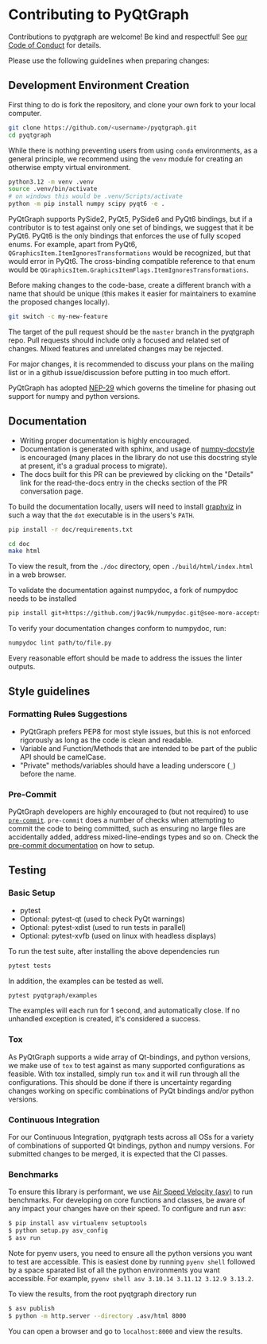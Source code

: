 # Contributing to PyQtGraph

Contributions to pyqtgraph are welcome! Be kind and respectful! See
[our Code of Conduct](CODE_OF_CONDUCT.md) for details.

Please use the following guidelines when preparing changes:

## Development Environment Creation

First thing to do is fork the repository, and clone your own fork to your local
computer.

```bash
git clone https://github.com/<username>/pyqtgraph.git
cd pyqtgraph
```

While there is nothing preventing users from using `conda` environments, as a general
principle, we recommend using the `venv` module for creating an otherwise empty virtual
environment.

```bash
python3.12 -m venv .venv
source .venv/bin/activate
# on windows this would be .venv/Scripts/activate
python -m pip install numpy scipy pyqt6 -e .
```

PyQtGraph supports PySide2, PyQt5, PySide6 and PyQt6 bindings, but if a contributor is
to test against only one set of bindings, we suggest that it be PyQt6.  PyQt6 is the
only bindings that enforces the use of fully scoped enums. For example, apart from
PyQt6, `QGraphicsItem.ItemIgnoresTransformations` would be recognized, but that would
error in PyQt6. The cross-binding compatible reference to that enum would be
`QGraphicsItem.GraphicsItemFlags.ItemIgnoresTransformations`.

Before making changes to the code-base, create a different branch with a name that
should be unique (this makes it easier for maintainers to examine the proposed changes
locally).

```bash
git switch -c my-new-feature
```

The target of the pull request should be the `master` branch in the pyqtgraph repo.
Pull requests should include only a focused and related set of changes. Mixed features
and unrelated changes may be rejected.

For major changes, it is recommended to discuss your plans on the mailing list or in a
github issue/discussion before putting in too much effort.

PyQtGraph has adopted [NEP-29](https://numpy.org/neps/nep-0029-deprecation_policy.html)
which governs the timeline for phasing out support for numpy and python versions.

## Documentation

* Writing proper documentation is highly encouraged.
* Documentation is generated with sphinx, and usage of
  [numpy-docstyle](https://numpydoc.readthedocs.io/en/latest/format.html) is encouraged
  (many places in the library do not use this docstring style at present, it's a gradual
  process to migrate).
* The docs built for this PR can be previewed by clicking on the "Details" link for the
  read-the-docs entry in the checks section of the PR conversation page.

To build the documentation locally, users will need to install
[graphviz](https://graphviz.org/) in such a way that the `dot` executable is in the
users's `PATH`.

```bash
pip install -r doc/requirements.txt 
```

```bash
cd doc
make html
```

To view the result, from the `./doc` directory, open `./build/html/index.html` in a web
browser.

To validate the documentation against numpydoc, a fork of numpydoc needs to be installed

```bash
pip install git+https://github.com/j9ac9k/numpydoc.git@see-more-accepts-sphinx-crosslinks
```

To verify your documentation changes conform to numpydoc, run:

```bash
numpydoc lint path/to/file.py
```

Every reasonable effort should be made to address the issues the linter outputs.

## Style guidelines

### Formatting ~~Rules~~ Suggestions

* PyQtGraph prefers PEP8 for most style issues, but this is not enforced rigorously as
  long as the code is clean and readable.
* Variable and Function/Methods that are intended to be part of the public API should be
  camelCase.
* "Private" methods/variables should have a leading underscore (`_`) before the name.

### Pre-Commit

PyQtGraph developers are highly encouraged to (but not required) to use
[`pre-commit`](https://pre-commit.com/).  `pre-commit` does a number of checks when
attempting to commit the code to being committed, such as ensuring no large files are
accidentally added, address mixed-line-endings types and so on.  Check the
[pre-commit documentation](https://pre-commit.com) on how to setup.

## Testing

### Basic Setup

* pytest
* Optional: pytest-qt    (used to check PyQt warnings)
* Optional: pytest-xdist (used to run tests in parallel)
* Optional: pytest-xvfb  (used on linux with headless displays)

To run the test suite, after installing the above dependencies run

```bash
pytest tests
```

In addition, the examples can be tested as well.

```bash
pytest pyqtgraph/examples
```

The examples will each run for 1 second, and automatically close. If no unhandled
exception is created, it's considered a success.

### Tox

As PyQtGraph supports a wide array of Qt-bindings, and python versions, we make use of
`tox` to test against as many supported configurations as feasible.  With tox installed,
simply run `tox` and it will run through all the configurations.  This should be done if
there is uncertainty regarding changes working on specific combinations of PyQt bindings
and/or python versions.

### Continuous Integration

For our Continuous Integration, pyqtgraph tests across all OSs for a variety of
combinations of supported Qt bindings, python and numpy versions. For submitted changes
to be merged, it is expected that the CI passes.

### Benchmarks

To ensure this library is performant, we use 
[Air Speed Velocity (asv)](https://asv.readthedocs.io/en/stable/) to run 
benchmarks. For developing on core functions and classes, be aware of any 
impact your changes have on their speed. To configure and run asv:


```bash
$ pip install asv virtualenv setuptools
$ python setup.py asv_config
$ asv run
```

Note for pyenv users, you need to ensure all the python versions you want to test are
accessible.  This is easiest done by running `pyenv shell` followed by a space
sparated list of all the python environments you want accessible.  For example,
`pyenv shell asv 3.10.14 3.11.12 3.12.9 3.13.2`.

To view the results, from the root pyqtgraph directory run

```bash
$ asv publish
$ python -m http.server --directory .asv/html 8000
```

You can open a browser and go to `localhost:8000` and view the results.
